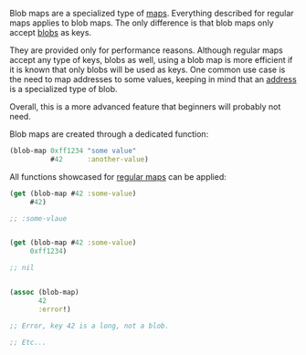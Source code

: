Blob maps are a specialized type of [maps](/cvm/data-types/map). Everything described for regular maps applies 
to blob maps. The only difference is that blob maps only accept [blobs](/cvm/data-types/blob) as keys.

They are provided only for performance reasons. Although regular maps accept any type of keys, blobs as well, using a
blob map is more efficient if it is known that only blobs will be used as keys. One common use case is the need to map
addresses to some values, keeping in mind that an [address](/cvm/data-types/address) is a specialized type of blob.

Overall, this is a more advanced feature that beginners will probably not need.

Blob maps are created through a dedicated function:

```clojure
(blob-map 0xff1234 "some value"
          #42      :another-value)
```

All functions showcased for [regular maps](/cvm/data-types/map) can be applied:

```clojure
(get (blob-map #42 :some-value)
     #42)

;; :some-vlaue


(get (blob-map #42 :some-value)
     0xff1234)

;; nil


(assoc (blob-map)
       42
       :error!)

;; Error, key 42 is a long, not a blob.

;; Etc...
```
